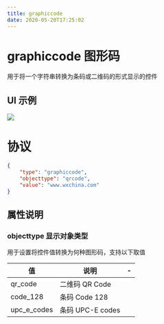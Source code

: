 ```yaml
---
title: graphiccode
date: 2020-05-20T17:25:02
---
```


# graphiccode 图形码

用于将一个字符串转换为条码或二维码的形式显示的控件

## UI 示例

![](http://apaas.wxchina.com:8881/wp-content/uploads/graphiccode.png)

# 协议

```json
{
    "type": "graphiccode",
    "objecttype": "qrcode",
    "value": "www.wxchina.com"
}
```

## 属性说明

### objecttype 显示对象类型

用于设置将控件值转换为何种图形码，支持以下取值

|值|说明|\-|
|---|---|---|
|qr\_code|二维码 QR Code||
|code\_128|条码 Code 128||
|upc\_e\_codes|条码 UPC-E codes||